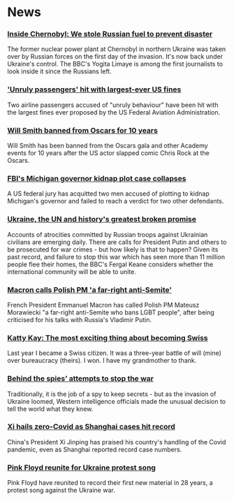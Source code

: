 # News
### [Inside Chernobyl: We stole Russian fuel to prevent disaster](https://www.bbc.com/news/world-europe-61048256)
The former nuclear power plant at Chernobyl in northern Ukraine was taken over by Russian forces on the first day of the invasion. It's now back under Ukraine's control. The BBC's Yogita Limaye is among the first journalists to look inside it since the Russians left. 
### ['Unruly passengers' hit with largest-ever US fines](https://www.bbc.com/news/world-us-canada-61047164)
Two airline passengers accused of "unruly behaviour" have been hit with the largest fines ever proposed by the US Federal Aviation Administration.
### [Will Smith banned from Oscars for 10 years](https://www.bbc.com/news/world-us-canada-61018821)
Will Smith has been banned from the Oscars gala and other Academy events for 10 years after the US actor slapped comic Chris Rock at the Oscars.
### [FBI's Michigan governor kidnap plot case collapses](https://www.bbc.com/news/world-us-canada-60999431)
A US federal jury has acquitted two men accused of plotting to kidnap Michigan's governor and failed to reach a verdict for two other defendants.
### [Ukraine, the UN and history's greatest broken promise](https://www.bbc.com/news/world-europe-61021862)
Accounts of atrocities committed by Russian troops against Ukrainian civilians are emerging daily. There are calls for President Putin and others to be prosecuted for war crimes - but how likely is that to happen? Given its past record, and failure to stop this war which has seen more than 11 million people flee their homes, the BBC's Fergal Keane considers whether the international community will be able to unite. 
### [Macron calls Polish PM 'a far-right anti-Semite'](https://www.bbc.com/news/world-europe-61043344)
French President Emmanuel Macron has called Polish PM Mateusz Morawiecki "a far-right anti-Semite who bans LGBT people", after being criticised for his talks with Russia's Vladimir Putin. 
### [Katty Kay: The most exciting thing about becoming Swiss](https://www.bbc.com/news/world-us-canada-61033126)
Last year I became a Swiss citizen. It was a three-year battle of will (mine) over bureaucracy (theirs). I won. I have my grandmother to thank. 
### [Behind the spies’ attempts to stop the war](https://www.bbc.com/news/world-europe-61044063)
Traditionally, it is the job of a spy to keep secrets - but as the invasion of Ukraine loomed, Western intelligence officials made the unusual decision to tell the world what they knew.
### [Xi hails zero-Covid as Shanghai cases hit record](https://www.bbc.com/news/world-asia-china-61043346)
China's President Xi Jinping has praised his country's handling of the Covid pandemic, even as Shanghai reported record case numbers.
### [Pink Floyd reunite for Ukraine protest song](https://www.bbc.com/news/entertainment-arts-61037080)
Pink Floyd have reunited to record their first new material in 28 years, a protest song against the Ukraine war.
